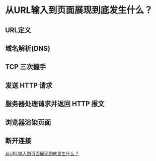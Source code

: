 # 从URL输入到页面展现到底发生什么？

## URL定义


## 域名解析(DNS)


## TCP 三次握手


## 发送 HTTP 请求


## 服务器处理请求并返回 HTTP 报文


## 浏览器渲染页面


## 断开连接


[从URL输入到页面展现到底发生什么？](https://github.com/ljianshu/Blog/issues/24)